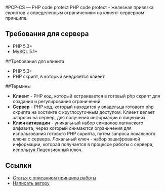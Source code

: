 #PCP-CS — PHP code protect
PHP code protect - железная привязка скриптов к определенным ограничениям на клиент-серверном принципе.

## Требования для сервера

- PHP 5.3+
- MySQL 5.1+


##Требования для клиента

- PHP 5.3+
- PHP скрипт, в который внедряется клиент.

##Термины

- **Клиент** - PHP код, который встраивается в готовый php скрипт для создания и регулирования ограничений.
- **Сервер** - PHP код, который находится у владельца готового php скрипта на хостинге с круглосуточным доступом. Клиент делает запросы на сервер, для получения информации о лицензиях.
- **Ключ активации** - уникальный набор символов латинского алфавита, через который снимаются ограничения для использования готового PHP скрипта, путем запроса локального ключа с сервера.
Локальный ключ - набор зашифрованой информации, которая получается в процессе работы с сервера, используя Лицензионный ключ.

## Ссылки
- [Статья с описанием принципа работы](http://pafnuty.name/statyi/157-pcp-cs.html)
- [Написать автору](https://mofsy.ru/contacts/email)